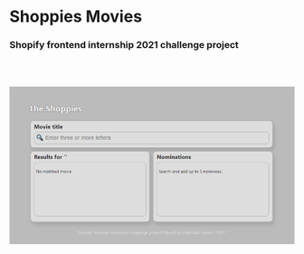 # Shoppies Movies
### Shopify frontend internship 2021 challenge project

<br/><br/>

![App screenshot](sm1.png)
<br/><br/>

